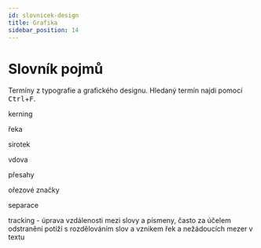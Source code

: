 ```yaml
---
id: slovnicek-design
title: Grafika
sidebar_position: 14
---
```


# Slovník pojmů
Termíny z typografie a grafického designu. Hledaný termín najdi pomocí <kbd>Ctrl</kbd>+<kbd>F</kbd>.

kerning

řeka

sirotek

vdova

přesahy

ořezové značky

separace

tracking - úprava vzdálenosti mezi slovy a písmeny, často za účelem odstranění potíží s rozdělováním slov a vznikem řek a nežádoucích mezer v textu

